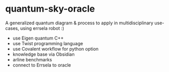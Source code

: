 # quantum-sky-oracle
A generalized quantum diagram &amp; process to apply in multidisciplinary use-cases,  using errsela robot :) 

- use Eigen quantum C++ 
- use Twist programming language
- use  Covalent workflow for python option
- knowledge base via Obsidian 
- arline benchmarks
- connect to Errsela to oracle
